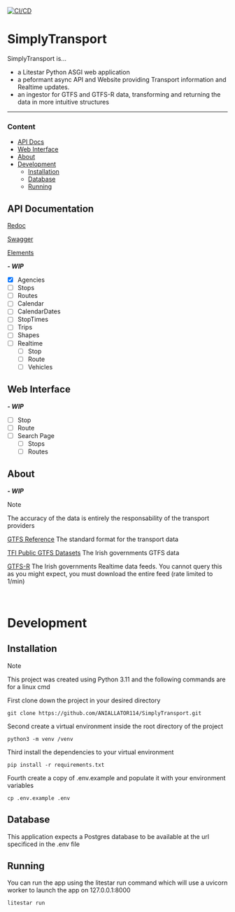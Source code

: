 [![CI/CD](https://github.com/ANIALLATOR114/SimplyTransport/actions/workflows/tests_on_merge_main.yaml/badge.svg?branch=main)](https://github.com/ANIALLATOR114/SimplyTransport/actions/workflows/tests_on_merge_main.yaml)

# SimplyTransport

SimplyTransport is...

- a Litestar Python ASGI web application
- a peformant async API and Website providing Transport information and Realtime updates.
- an ingestor for GTFS and GTFS-R data, transforming and returning the data in more intuitive structures
<hr>

### Content

- [API Docs](#api-documentation)
- [Web Interface](#web-interface)
- [About](#about)
- [Development](#development)
  - [Installation](#installation)
  - [Database](#database)
  - [Running](#running)

## API Documentation

[Redoc](schema/redoc)

[Swagger](schema/swagger)

[Elements](schema/elements)

_**- WIP**_

- [x] Agencies
- [ ] Stops
- [ ] Routes
- [ ] Calendar
- [ ] CalendarDates
- [ ] StopTimes
- [ ] Trips
- [ ] Shapes
- [ ] Realtime
  - [ ] Stop
  - [ ] Route
  - [ ] Vehicles

## Web Interface

_**- WIP**_

- [ ] Stop
- [ ] Route
- [ ] Search Page
  - [ ] Stops
  - [ ] Routes

## About

_**- WIP**_

> [!NOTE]
> The accuracy of the data is entirely the responsability of the transport providers

[GTFS Reference](https://gtfs.org/schedule/) The standard format for the transport data

[TFI Public GTFS Datasets](https://www.transportforireland.ie/transitData/PT_Data.html) The Irish governments GTFS data

[GTFS-R](https://developer.nationaltransport.ie/apis) The Irish governments Realtime data feeds. You cannot query this as you might expect, you must download the entire feed (rate limited to 1/min)

<br>

# Development

## Installation

> [!NOTE]
> This project was created using Python 3.11 and the following commands are for a linux cmd

First clone down the project in your desired directory

```
git clone https://github.com/ANIALLATOR114/SimplyTransport.git
```

Second create a virtual environment inside the root directory of the project

```
python3 -m venv /venv
```

Third install the dependencies to your virtual environment

```
pip install -r requirements.txt
```

Fourth create a copy of .env.example and populate it with your environment variables

```
cp .env.example .env
```

## Database

This application expects a Postgres database to be available at the url specificed in the .env file

## Running

You can run the app using the litestar run command which will use a uvicorn worker to launch the app on 127.0.0.1:8000

```
litestar run
```
